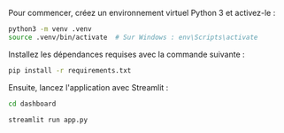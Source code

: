 Pour commencer, créez un environnement virtuel Python 3 et activez-le :

```bash
python3 -m venv .venv
source .venv/bin/activate  # Sur Windows : env\Scripts\activate
```

Installez les dépendances requises avec la commande suivante :

```bash
pip install -r requirements.txt
```

Ensuite, lancez l'application avec Streamlit :

```bash
cd dashboard
```

```bash
streamlit run app.py
```